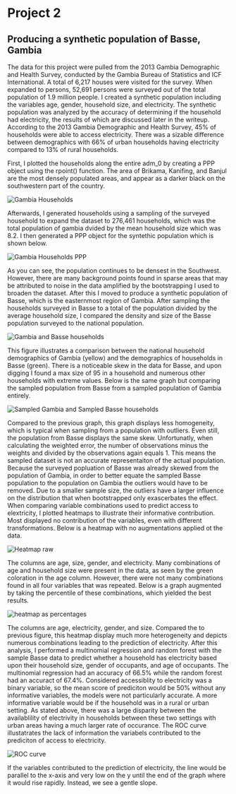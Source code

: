 # Project 2
## Producing a synthetic population of Basse, Gambia

The data for this project were pulled from the 2013 Gambia Demographic and Health Survey, conducted by the Gambia Bureau of Statistics and ICF International. A total of 6,217 houses were visited for the survey. When expanded to persons, 52,691 persons were surveyed out of the total population of 1.9 million people. I created a synthetic population including the variables age, gender, household size, and electricity. The synthetic population was analyzed by the accuracy of determining if the household had electricity, the results of which are discussed later in the writeup. According to the 2013 Gambia Demographic and Health Survey, 45% of households were able to access electricity. There was a sizable difference between demographics with 66% of urban households having electricity compared to 13% of rural households.

First, I plotted the households along the entire adm_0 by creating a PPP object using the rpoint() function. The area of Brikama, Kanifing, and Banjul are the most densely populated areas, and appear as a darker black on the southwestern part of the country. 


![Gambia Households](https://user-images.githubusercontent.com/67921793/97095014-5ece1880-1628-11eb-9c3b-a4b9e085c25d.png)


Afterwards, I generated households using a sampling of the surveyed household to expand the dataset to 276,461 households, which was the total population of gambia dvided by the mean household size which was 8.2. I then generated a PPP object for the syntethic population which is shown below. 

![Gambia Households PPP](https://user-images.githubusercontent.com/67921793/97095030-7ad1ba00-1628-11eb-92e6-ee5f12f4c9a3.png)


As you can see, the population continues to be densest in the Southwest. However, there are many background points found in sparse areas that may be attributed to noise in the data amplified by the bootstrapping I used to broaden the dataset. 
After this I moved to produce a synthetic population of Basse, which is the easternmost region of Gambia. After sampling the households surveyed in Basse to a total of the population divided by the average household size, I compared the density and size of the Basse population surveyed to the national population. 


![Gambia and Basse households](https://user-images.githubusercontent.com/67921793/97095044-a0f75a00-1628-11eb-9bbb-f6ad268447a1.png)


This figure illustrates a comparison between the national household demographics of Gambia (yellow) and the demographics of households in Basse (green). There is a noticeable skew in the data for Basse, and upon digging I found a max size of 95 in a household and numerous other households with extreme values. Below is the same graph but comparing the sampled population from Basse from a sampled population of Gambia entirely. 


![Sampled Gambia and Sampled Basse households](https://user-images.githubusercontent.com/67921793/97095056-c4baa000-1628-11eb-9bd4-e18624efc2ca.png)


Compared to the previous graph, this graph displays less homogeneity, which is typical when sampling from a population with outliers. Even still, the population from Basse displays the same skew. Unfortunatly, when calculating the weighted error, the number of observations minus the weights and divided by the observations again equals 1. This means the sampled dataset is not an accurate representaiton of the actual population. Because the surveyed popluation of Basse was already skewed from the population of Gambia, in order to better equate the sampled Basse population to the population on Gambia the outliers would have to be removed. Due to a smaller sample size, the outliers have a larger influence on the distribution that when bootstrapped only exascerbates the effect. 
When comparing variable combinations used to predict access to elextricity, I plotted heatmaps to illustrate their informative contribution. Most displayed no contribution of the variables, even with different transformations. Below is a heatmap with no augmentations applied ot the data. 


![Heatmap raw](https://user-images.githubusercontent.com/67921793/97095078-0b0fff00-1629-11eb-9794-beb45c2cc757.png)


The columns are age, size, gender, and electricity. Many combinations of age and household size were present in the data, as seen by the green coloration in the age column. However, there were not many combinations found in all four variables that was repeated. Below is a graph augmented by taking the percentile of these combinations, which yielded the best results. 


![heatmap as percentages](https://user-images.githubusercontent.com/67921793/97095091-3e528e00-1629-11eb-8ba0-24c886440129.png)


The columns are age, electricity, gender, and size. Compared the to previous figure, this heatmap display much more heterogeneity and depicts numerous combinations leading to the prediction of electricity.
After this analysis, I performed a multinomial regression and random forest with the sample Basse data to predict whether a household has electricity based upon their household size, gender of occupants, and age of occupants. The multinomial regression had an accuracy of 66.5% while the random forest had an accuract of 67.4%. Considered accessiblity to electricity was a binary variable, so the mean score of prediciton would be 50% without any informative variables, the models were not particularly accurate. A more informative variable would be if the household was in a rural or urban setting. As stated above, there was a large disparity between the availablility of electrivity in households between these two settings with urban areas having a much larger rate of occurance. The ROC curve illustatrates the lack of information the variabels contributed to the prediciton of access to electricity. 


![ROC curve](https://user-images.githubusercontent.com/67921793/97095102-575b3f00-1629-11eb-9405-3550d8980a20.png)

If the variables contributed to the prediction of electricity, the line would be parallel to the x-axis and very low on the y until the end of the graph where it would rise rapidly. Instead, we see a gentle slope. 


























